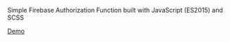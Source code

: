 <p>Simple Firebase Authorization Function built with JavaScript (ES2015) and SCSS</p>
<a href="https://dmotorny.github.io/firebase-auth-js/">Demo</a>

